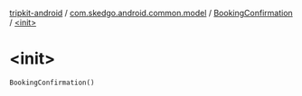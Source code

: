 [tripkit-android](../../index.md) / [com.skedgo.android.common.model](../index.md) / [BookingConfirmation](index.md) / [&lt;init&gt;](./-init-.md)

# &lt;init&gt;

`BookingConfirmation()`